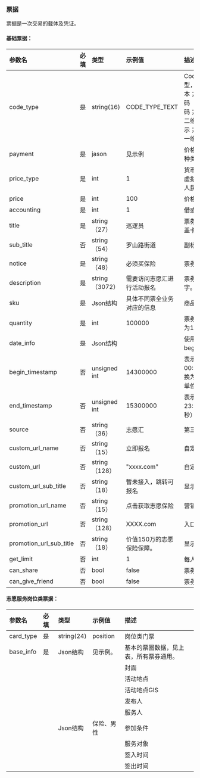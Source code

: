 ### 票据

票据是一次交易的载体及凭证。

#### 基础票据：

| 参数名 | 必填 | 类型 | 示例值 | 描述 |
| :--- | :--- | :--- | :--- | :--- |
| code\_type | 是 | string\(16\) | CODE\_TYPE\_TEXT | Code展示类型，"CODE\_TYPE\_TEXT"，文本；"CODE\_TYPE\_BARCODE"，一维码 ；"CODE\_TYPE\_QRCODE"，二维码；"CODE\_TYPE\_ONLY\_QRCODE",二维码无code显示；"CODE\_TYPE\_ONLY\_BARCODE",一维码无code显示； |
| payment | 是 | jason | 见示例 | 价格信息。包含货币类型、价格、借贷种类 |
| price\_type | 是 | int | 1 | 货币的类型。1为限定性货币，也就是虚拟货币。2为非限定性货币，也就是人民币 |
| price | 是 | int | 100 | 价格 |
| accounting | 是 | int | 1 | 借或者贷。1为借，2为贷。 |
| title | 是 | string（27） | 巡逻员 | 票券名，字数上限为9个汉字。\(建议涵盖卡券属性、服务及金额\)。 |
| sub\_title | 否 | string（54） | 罗山路街道 | 副标题，字数上限为18个汉字。 |
| notice | 是 | string（48） | 必须买保险 | 票券使用提醒，字数上限为16个汉字。 |
| description | 是 | string（3072） | 需要访问志愿汇进行活动报名 | 票券使用说明，字数上限为1024个汉字。 |
| sku | 是 | Json结构 | 具体不同票全业务对应的信息 | 商品信息。包含quantity。 |
| quantity | 是 | int | 100000 | 票券库存的数量，不支持填写0，上限为100000000。 |
| date\_info | 是 | Json结构 |  | 使用日期，有效期的信息。包含begin\_timestamp和end\_timestamp |
| begin\_timestamp | 否 | unsigned int | 14300000 | 表示起用时间。从1970年1月1日00:00:00至起用时间的秒数，最终需转换为字符串形态传入。（东八区时间，单位为秒） |
| end\_timestamp | 否 | unsigned int | 15300000 | 表示结束时间，建议设置为截止日期的23:59:59过期。（东八区时间，单位为秒） |
| source | 否 | string（36） | 志愿汇 | 第三方来源名，例如志愿汇、打卡器。 |
| custom\_url\_name | 否 | string（15） | 立即报名 | 自定义跳转外链的入口名字。 |
| custom\_url | 否 | string（128） | "xxxx.com" | 自定义跳转的URL。 |
| custom\_url\_sub\_title | 否 | string（18） | 暂未接入，跳转可报名 | 显示在跳转链接的提示语。 |
| promotion\_url\_name | 否 | string（15） | 点击获取志愿保险 | 营销场景的自定义入口名称。 |
| promotion\_url | 否 | string（128） | XXXX.com | 入口跳转外链的地址链接。 |
| promotion\_url\_sub\_title | 否 | string（18） | 价值150万的志愿保险保障。 | 显示在营销入口的提示语。 |
| get\_limit | 否 | int | 1 | 每人可领券的数量限制。 |
| can\_share | 否 | bool | false | 票券领取页面是否可分享。 |
| can\_give\_friend | 否 | bool | false | 票券是否可转赠。 |

#### 志愿服务岗位类票据：

| 参数名 | 必填 | 类型 | 示例值 | 描述 |
| :--- | :--- | :--- | :--- | :--- |
| card\_type | 是 | string\(24\) | position | 岗位类门票 |
| base\_info | 是 | Json结构 | 见示例。 | 基本的票圈数据，见上表，所有票券通用。 |
|  |  |  |  | 封面 |
|  |  |  |  | 活动地点 |
|  |  |  |  | 活动地点GIS |
|  |  |  |  | 发布人 |
|  |  |  |  | 服务人 |
|  |  | Json结构 | 保险、男性 | 参加条件 |
|  |  |  |  | 服务对象 |
|  |  |  |  | 签入时间 |
|  |  |  |  | 签出时间 |



